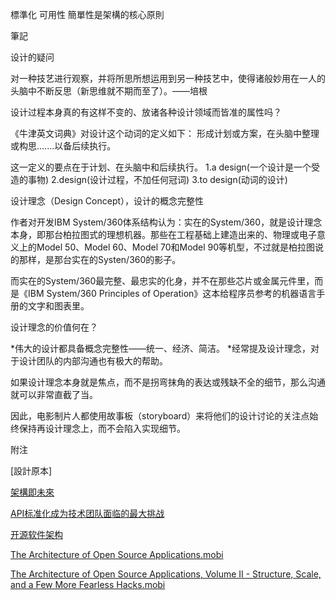 標準化 可用性 簡單性是架構的核心原則








筆記

设计的疑问

对一种技艺进行观察，并将所思所想运用到另一种技艺中，使得诸般妙用在一人的头脑中不断反思（新思维就不期而至了）。——培根



设计过程本身真的有这样不变的、放诸各种设计领域而皆准的属性吗？

《牛津英文词典》对设计这个动词的定义如下：
形成计划或方案，在头脑中整理或构思.......以备后续执行。

这一定义的要点在于计划、在头脑中和后续执行。
1.a design(一个设计是一个受造的事物)
2.design(设计过程，不加任何冠词)
3.to design(动词的设计)



设计理念（Design Concept），设计的概念完整性

作者对开发IBM System/360体系结构认为：实在的System/360，就是设计理念本身，即那台柏拉图式的理想机器。那些在工程基础上建造出来的、物理或电子意义上的Model
50、Model 60、Model 70和Model 90等机型，不过就是柏拉图说的那样，是那台实在的Systen/360的影子。

而实在的System/360最完整、最忠实的化身，并不在那些芯片或金属元件里，而是《IBM System/360 Principles of Operation》这本给程序员参考的机器语言手册的文字和图表里。



设计理念的价值何在？

*伟大的设计都具备概念完整性——统一、经济、简洁。
*经常提及设计理念，对于设计团队的内部沟通也有极大的帮助。

如果设计理念本身就是焦点，而不是拐弯抹角的表达或残缺不全的细节，那么沟通就可以非常直截了当。

因此，电影制片人都使用故事板（storyboard）来将他们的设计讨论的关注点始终保持再设计理念上，而不会陷入实现细节。

附注

[設計原本]

[架構即未來](http://www.ebook23.com/thread-199-1-1.html)

[API标准化成为技术团队面临的最大挑战](https://mp.weixin.qq.com/s/FC3OmZVPWisZUoFOXBmcFA)

[开源软件架构](https://www.kancloud.cn/kancloud/open-source-architecture/53158)

[The Architecture of Open Source Applications.mobi](https://github.com/PeterXiao/blog/blob/master/2019/2/files/The%20Architecture%20of%20Open%20Source%20Applications.mobi)

[The Architecture of Open Source Applications, Volume II - Structure, Scale, and a Few More Fearless Hacks.mobi](https://github.com/PeterXiao/blog/blob/master/2019/2/files/The%20Architecture%20of%20Open%20Source%20Applications%2C%20Volume%20II%20-%20Structure%2C%20Scale%2C%20and%20a%20Few%20More%20Fearless%20Hacks.mobi)








